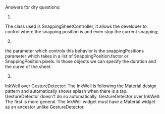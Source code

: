 Answers for dry questions:

1.
The class used is SnappingSheetController, it allows the developer to control where the snapping
position is and  even stop the current snapping;

2.
the parameter which controls this behavior is the snappingPositions parameter which takes in a list
of SnappingPosition.factor or SnappingPosition.pixels. In those objects we can specify the duration
and the curve of the sheet.

3.
InkWell over GestureDetector: The InkWell is following the Material design pattern and automatically
shows splash when there is a tap. GestureDetector doesn't do so automatically.
GestureDetector over InkWell: The first is more general. The InkWell widget must have a Material
widget as an ancestor unlike GestureDetector.
